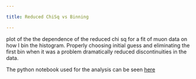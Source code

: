 ```yaml
---

title: Reduced ChiSq vs Binning

---
```

plot of the the dependence of the reduced chi sq for a fit of muon data on how I bin the histogram. Properly choosing initial guess and eliminating the first bin when it was a problem dramatically reduced discontinuities in the data.

The python notebook used for the analysis can be seen [here](/Muon_Analysis.html)

<link
    href="http://cdn.pydata.org/bokeh/release/bokeh-0.10.0.min.css"
        rel="stylesheet" type="text/css">
        <script src="http://cdn.pydata.org/bokeh/release/bokeh-0.10.0.min.js"></script>
        <div class="plotdiv" id="9d03bb79-eefa-4901-bbd1-cd8719f2d53b"></div>
        <script type="text/javascript">
            Bokeh.$(function() {
            var all_models = [{"type": "BasicTickFormatter", "attributes": {"doc": "74fe3f5a-33dd-4c62-8314-5c63f7dfb901", "id": "2c2f7c7d-efdf-4d75-a968-a8d2323c3972", "tags": []}, "id": "2c2f7c7d-efdf-4d75-a968-a8d2323c3972"}, {"type": "ColumnDataSource", "attributes": {"data": {"name": "ax_end"}, "callback": null, "column_names": ["name"], "selected": {"1d": {"indices": []}, "0d": {"flag": false, "indices": []}, "2d": {"indices": []}}, "id": "960fdb15-eafb-469a-a6be-de107d458c9b", "doc": "74fe3f5a-33dd-4c62-8314-5c63f7dfb901", "tags": []}, "id": "960fdb15-eafb-469a-a6be-de107d458c9b"}, {"type": "Grid", "attributes": {"ticker": {"type": "BasicTicker", "id": "5bda3afb-71d6-4cc1-b05e-d48631eb2f86"}, "grid_line_color": {"value": "white"}, "dimension": 1, "id": "a70e7372-6652-4803-8e4f-d7119d6156f6", "doc": "74fe3f5a-33dd-4c62-8314-5c63f7dfb901", "grid_line_width": {"value": 1}, "plot": {"type": "Plot", "id": "1bbf5e4e-96dd-4d9a-8ec4-bffab8fcb776"}, "tags": []}, "id": "a70e7372-6652-4803-8e4f-d7119d6156f6"}, {"type": "Plot", "attributes": {"plot_height": 320, "above": [], "title": "", "id": "1bbf5e4e-96dd-4d9a-8ec4-bffab8fcb776", "y_range": {"type": "DataRange1d", "id": "1c30da82-cc16-437c-bedc-006744be5352"}, "plot_width": 480, "extra_x_ranges": {}, "tool_events": {"type": "ToolEvents", "id": "c6299964-8688-487c-a57f-bf2c52cada59"}, "tools": [{"type": "PanTool", "id": "45e7fbc6-c8d7-4542-8807-7254cb69ddc5"}, {"type": "WheelZoomTool", "id": "65785514-f61e-4c4a-90dd-b77fdee81710"}, {"type": "BoxZoomTool", "id": "561efaa8-22ca-4b24-bd4d-f854c7888ee7"}, {"type": "PreviewSaveTool", "id": "66230b30-6625-4ac7-bc55-73895ea5b30b"}, {"type": "ResizeTool", "id": "8305942e-8c5d-4145-9f01-f7cbaa7598eb"}, {"type": "ResetTool", "id": "727e341d-badb-484d-99dd-c91d01c299e2"}, {"type": "HelpTool", "id": "9e4c628b-6601-4d61-a86c-cb11b40fbfeb"}], "right": [], "extra_y_ranges": {}, "below": [{"type": "LinearAxis", "id": "56800194-2881-4078-8dc8-0b86395bc0ec"}], "x_range": {"type": "DataRange1d", "id": "3bd45749-6902-412a-ba69-6945539f1e52"}, "background_fill": "#EAEAF2", "doc": "74fe3f5a-33dd-4c62-8314-5c63f7dfb901", "tags": [], "renderers": [{"type": "LinearAxis", "id": "56800194-2881-4078-8dc8-0b86395bc0ec"}, {"type": "Grid", "id": "5fec3d7d-abbb-48fe-ab5b-cdbe1e442299"}, {"type": "LinearAxis", "id": "56d0650a-a8b2-4a21-b4ce-e4e5e42544ed"}, {"type": "Grid", "id": "a70e7372-6652-4803-8e4f-d7119d6156f6"}, {"type": "GlyphRenderer", "id": "7ab71f5d-2dc1-4474-962a-8f53ea09a319"}, {"type": "GlyphRenderer", "id": "0d7d954e-1fec-4aa4-8e1f-9a1f8587ffe3"}], "left": [{"type": "LinearAxis", "id": "56d0650a-a8b2-4a21-b4ce-e4e5e42544ed"}]}, "id": "1bbf5e4e-96dd-4d9a-8ec4-bffab8fcb776"}, {"type": "HelpTool", "attributes": {"id": "9e4c628b-6601-4d61-a86c-cb11b40fbfeb", "doc": "74fe3f5a-33dd-4c62-8314-5c63f7dfb901", "plot": {"type": "Plot", "id": "1bbf5e4e-96dd-4d9a-8ec4-bffab8fcb776"}, "tags": []}, "id": "9e4c628b-6601-4d61-a86c-cb11b40fbfeb"}, {"type": "ResetTool", "attributes": {"id": "727e341d-badb-484d-99dd-c91d01c299e2", "doc": "74fe3f5a-33dd-4c62-8314-5c63f7dfb901", "plot": {"type": "Plot", "id": "1bbf5e4e-96dd-4d9a-8ec4-bffab8fcb776"}, "tags": []}, "id": "727e341d-badb-484d-99dd-c91d01c299e2"}, {"type": "LinearAxis", "attributes": {"ticker": {"type": "BasicTicker", "id": "5bda3afb-71d6-4cc1-b05e-d48631eb2f86"}, "axis_label_text_font": "sans-serif", "plot": {"type": "Plot", "id": "1bbf5e4e-96dd-4d9a-8ec4-bffab8fcb776"}, "id": "56d0650a-a8b2-4a21-b4ce-e4e5e42544ed", "formatter": {"type": "BasicTickFormatter", "id": "70ae9878-c430-473a-8c5c-509122fba748"}, "tags": [], "major_label_text_font": "sans-serif", "major_label_text_font_size": {"value": "10.000000pt"}, "axis_label_text_font_style": "normal", "doc": "74fe3f5a-33dd-4c62-8314-5c63f7dfb901", "axis_label": "Reduced ChiSq", "axis_label_text_font_size": {"value": "11.000000pt"}, "major_label_text_font_style": "normal"}, "id": "56d0650a-a8b2-4a21-b4ce-e4e5e42544ed"}, {"type": "BasicTicker", "attributes": {"mantissas": [2, 5, 10], "doc": "74fe3f5a-33dd-4c62-8314-5c63f7dfb901", "tags": [], "id": "eceb2818-eedb-45b2-a376-0e20396c9ac9"}, "id": "eceb2818-eedb-45b2-a376-0e20396c9ac9"}, {"type": "ToolEvents", "attributes": {"geometries": [], "id": "c6299964-8688-487c-a57f-bf2c52cada59", "doc": "74fe3f5a-33dd-4c62-8314-5c63f7dfb901", "tags": []}, "id": "c6299964-8688-487c-a57f-bf2c52cada59"}, {"type": "DataRange1d", "attributes": {"renderers": [], "callback": null, "id": "1c30da82-cc16-437c-bedc-006744be5352", "doc": "74fe3f5a-33dd-4c62-8314-5c63f7dfb901", "names": [], "tags": []}, "id": "1c30da82-cc16-437c-bedc-006744be5352"}, {"type": "ColumnDataSource", "attributes": {"data": {"Series 1": [0.6707162899434128, 0.6420911553362976, 1.0072989698972563, 0.46521783096327457, 1.214144560803673, 0.24435832371238544, 0.6486158461415154, 0.4904201786800336, 0.7373861865072528, 0.8183766703822786, 0.5034992751569503, 0.7026246852006961, 0.4583349978452418, 0.3926965241335245, 0.7106952786322788, 0.6066729776858347, 0.7140055403796272, 0.3629286963292504, 0.8917167650785024, 0.7548963703535514, 0.4906106178308163, 0.6167756332682514, 0.4866785790305167, 0.6493535568608262, 0.41106732993739287, 0.7048912324374853, 0.6132631661923358, 0.5858454859416532, 0.7390909861673558, 0.488668453423405, 0.5368847116094584, 0.7072774126744226, 0.6743416302936872, 0.6276533278026556, 0.5878580543803562, 0.664890641427225, 0.5754482771994989, 0.7419459947638409, 0.6689625673075906, 0.7378287641912524, 0.8272204776063424, 0.60997118045647, 0.6461816940711882, 0.6568817253275057, 0.874336495095926, 0.7102636740645774, 0.8528174133913162, 0.7599748417469064, 0.7036151515244143, 0.8069166692284208, 0.8154686616769306, 0.7452586878775274, 0.8557911937960145, 0.6210413087173489, 1.2190666624009965, 0.5599294149729985, 0.9136322775218562, 0.7099471175142563, 0.7266300595258164, 0.7967950556512394, 1.0127020457093772, 0.7524766476617026, 0.7060890498418311, 0.7714856250318644, 1.0451421223323007, 0.7299493153156438, 0.9238136794451626, 0.7459242811324331, 0.8531583090704791, 0.7855176820396604, 0.9656784354345997, 0.8384373375784601, 0.9902950049365933, 0.8842357770656699, 0.8239488415268446, 1.0294536494512063, 0.9361369497755252, 1.0450722555967709, 1.1563330625732415, 0.6203708816437019, 0.9135024476225296, 0.7730875924688377, 0.9886392890443175, 1.0271209367867415, 0.9196559642604655, 0.9949010252171251, 0.9628817337223756, 1.0469561267968335, 0.9612605018784581, 0.795835377057134, 0.8191250620883993, 0.808626767461526, 1.0262500276048478, 0.7162303081372736, 0.8227084700453906, 1.1427294405304977, 0.9576876616508507, 1.2794397879761878, 0.9264244458114683, 0.9162384448744382, 0.8642075743504682, 0.8358269766642258, 1.015788535971304, 1.0556260208426638, 0.8787679372507365, 0.9707516811629395, 1.2533893179220785, 0.9378490795498865, 1.0820950817676178, 0.8539976122988894, 1.1155340887523197, 1.0661285762048691, 1.039798721235717, 0.9146177966763683, 0.8304145285883607, 0.846864182833651, 0.9414845847871317, 0.7570388137192835, 1.19167742494887, 0.9403615319991916, 0.8198308680472488, 1.1071289494179153, 1.259118519363661, 1.1694681017188597, 1.024529881938658, 1.1771923400658415, 0.934408998829814, 1.22006689984726, 0.9953939527805353, 1.0323112468983076, 1.1641286720081414, 0.9332843827448908, 0.8431588308236049, 0.8292725075567096, 0.8552991262844042, 0.940670693963178, 1.0656400784250455, 1.0411919148911752, 1.132870218804027, 1.240910200025388, 1.05567312677552, 1.0122476630387247, 1.168308572826784, 1.0705670211465559, 1.2059312750801257, 1.5653221643508828, 1.0012501308605037, 1.0643184196528372, 1.0728068344780017, 0.9946289130098344, 1.2885450416174598, 0.8814657888519353, 1.0393111908722674, 0.9961136118150369, 0.9591326104928439, 1.1079714171592725, 0.902138646675907, 0.8193469670454342, 1.1569786929484227, 1.0181642595937574, 1.126563627323591, 1.0072087178143148, 0.9945450232545981, 1.2046218219724194, 1.2099804685037012, 1.1219114265338, 1.0442794158081175, 1.2606999312036962, 1.2119429046313575, 1.245169846791505, 1.1821539821758758, 1.1402845862392232, 1.3160957124504185, 1.2393780588623933, 1.258551649734338, 1.311241654658646, 1.2996062016851193, 1.164496382195483, 1.336107101137325, 1.2032447538189173, 1.08380074356766, 1.2368308234461842, 1.2039039162928036, 1.0024985537319502, 1.1225497957456074, 0.9659632770399929, 1.1268786746050503, 1.106057561498524, 1.0058729204838113, 0.9884459266830264], "Series 0": [10.0, 11.0, 12.0, 13.0, 14.0, 15.0, 16.0, 17.0, 18.0, 19.0, 20.0, 21.0, 22.0, 23.0, 24.0, 25.0, 26.0, 27.0, 28.0, 29.0, 30.0, 31.0, 32.0, 33.0, 34.0, 35.0, 36.0, 37.0, 38.0, 39.0, 40.0, 41.0, 42.0, 43.0, 44.0, 45.0, 46.0, 47.0, 48.0, 49.0, 50.0, 51.0, 52.0, 53.0, 54.0, 55.0, 56.0, 57.0, 58.0, 59.0, 60.0, 61.0, 62.0, 63.0, 64.0, 65.0, 66.0, 67.0, 68.0, 69.0, 70.0, 71.0, 72.0, 73.0, 74.0, 75.0, 76.0, 77.0, 78.0, 79.0, 80.0, 81.0, 82.0, 83.0, 84.0, 85.0, 86.0, 87.0, 88.0, 89.0, 90.0, 91.0, 92.0, 93.0, 94.0, 95.0, 96.0, 97.0, 98.0, 99.0, 100.0, 101.0, 102.0, 103.0, 104.0, 105.0, 106.0, 107.0, 108.0, 109.0, 110.0, 111.0, 112.0, 113.0, 114.0, 115.0, 116.0, 117.0, 118.0, 119.0, 120.0, 121.0, 122.0, 123.0, 124.0, 125.0, 126.0, 127.0, 128.0, 129.0, 130.0, 131.0, 132.0, 133.0, 134.0, 135.0, 136.0, 137.0, 138.0, 139.0, 140.0, 141.0, 142.0, 143.0, 144.0, 145.0, 146.0, 147.0, 148.0, 149.0, 150.0, 151.0, 152.0, 153.0, 154.0, 155.0, 156.0, 157.0, 158.0, 159.0, 160.0, 161.0, 162.0, 163.0, 164.0, 165.0, 166.0, 167.0, 168.0, 169.0, 170.0, 171.0, 172.0, 173.0, 174.0, 175.0, 176.0, 177.0, 178.0, 179.0, 180.0, 181.0, 182.0, 183.0, 184.0, 185.0, 186.0, 187.0, 188.0, 189.0, 190.0, 191.0, 192.0, 193.0, 194.0, 195.0, 196.0, 197.0, 198.0, 199.0]}, "callback": null, "column_names": ["Series 0", "Series 1"], "selected": {"1d": {"indices": []}, "0d": {"flag": false, "indices": []}, "2d": {"indices": []}}, "id": "61435b75-b6fd-44e4-8afc-dd40f16db065", "doc": "74fe3f5a-33dd-4c62-8314-5c63f7dfb901", "tags": []}, "id": "61435b75-b6fd-44e4-8afc-dd40f16db065"}, {"type": "BoxZoomTool", "attributes": {"id": "561efaa8-22ca-4b24-bd4d-f854c7888ee7", "doc": "74fe3f5a-33dd-4c62-8314-5c63f7dfb901", "plot": {"type": "Plot", "id": "1bbf5e4e-96dd-4d9a-8ec4-bffab8fcb776"}, "dimensions": ["width", "height"], "tags": []}, "id": "561efaa8-22ca-4b24-bd4d-f854c7888ee7"}, {"type": "PreviewSaveTool", "attributes": {"id": "66230b30-6625-4ac7-bc55-73895ea5b30b", "doc": "74fe3f5a-33dd-4c62-8314-5c63f7dfb901", "plot": {"type": "Plot", "id": "1bbf5e4e-96dd-4d9a-8ec4-bffab8fcb776"}, "tags": []}, "id": "66230b30-6625-4ac7-bc55-73895ea5b30b"}, {"type": "BasicTicker", "attributes": {"mantissas": [2, 5, 10], "doc": "74fe3f5a-33dd-4c62-8314-5c63f7dfb901", "tags": [], "id": "5bda3afb-71d6-4cc1-b05e-d48631eb2f86"}, "id": "5bda3afb-71d6-4cc1-b05e-d48631eb2f86"}, {"type": "DataRange1d", "attributes": {"renderers": [], "callback": null, "id": "3bd45749-6902-412a-ba69-6945539f1e52", "doc": "74fe3f5a-33dd-4c62-8314-5c63f7dfb901", "names": [], "tags": []}, "id": "3bd45749-6902-412a-ba69-6945539f1e52"}, {"type": "GlyphRenderer", "attributes": {"glyph": {"type": "X", "id": "db6f65fe-d741-4226-897b-e4f84b465b82"}, "nonselection_glyph": null, "selection_glyph": null, "id": "7ab71f5d-2dc1-4474-962a-8f53ea09a319", "doc": "74fe3f5a-33dd-4c62-8314-5c63f7dfb901", "data_source": {"type": "ColumnDataSource", "id": "960fdb15-eafb-469a-a6be-de107d458c9b"}, "tags": []}, "id": "7ab71f5d-2dc1-4474-962a-8f53ea09a319"}, {"type": "ResizeTool", "attributes": {"id": "8305942e-8c5d-4145-9f01-f7cbaa7598eb", "doc": "74fe3f5a-33dd-4c62-8314-5c63f7dfb901", "plot": {"type": "Plot", "id": "1bbf5e4e-96dd-4d9a-8ec4-bffab8fcb776"}, "tags": []}, "id": "8305942e-8c5d-4145-9f01-f7cbaa7598eb"}, {"type": "PlotContext", "attributes": {"id": "7574b251-4ad2-43e6-acee-f9b8b8f8a7ca", "doc": "74fe3f5a-33dd-4c62-8314-5c63f7dfb901", "children": [{"type": "Plot", "id": "1bbf5e4e-96dd-4d9a-8ec4-bffab8fcb776"}], "tags": []}, "id": "7574b251-4ad2-43e6-acee-f9b8b8f8a7ca"}, {"type": "Grid", "attributes": {"ticker": {"type": "BasicTicker", "id": "eceb2818-eedb-45b2-a376-0e20396c9ac9"}, "grid_line_color": {"value": "white"}, "dimension": 0, "id": "5fec3d7d-abbb-48fe-ab5b-cdbe1e442299", "doc": "74fe3f5a-33dd-4c62-8314-5c63f7dfb901", "grid_line_width": {"value": 1}, "plot": {"type": "Plot", "id": "1bbf5e4e-96dd-4d9a-8ec4-bffab8fcb776"}, "tags": []}, "id": "5fec3d7d-abbb-48fe-ab5b-cdbe1e442299"}, {"type": "Circle", "attributes": {"id": "4a792d54-552e-40db-b1a0-e0c1666baaf8", "x": {"field": "Series 0"}, "line_alpha": {"value": 1.0}, "y": {"field": "Series 1"}, "fill_alpha": {"value": 1.0}, "doc": "74fe3f5a-33dd-4c62-8314-5c63f7dfb901", "line_color": {"value": "#000000"}, "tags": [], "fill_color": {"value": "#000000"}, "size": {"value": 7.0, "units": "screen"}, "line_width": {"value": 0.0}}, "id": "4a792d54-552e-40db-b1a0-e0c1666baaf8"}, {"type": "PanTool", "attributes": {"id": "45e7fbc6-c8d7-4542-8807-7254cb69ddc5", "doc": "74fe3f5a-33dd-4c62-8314-5c63f7dfb901", "plot": {"type": "Plot", "id": "1bbf5e4e-96dd-4d9a-8ec4-bffab8fcb776"}, "dimensions": ["width", "height"], "tags": []}, "id": "45e7fbc6-c8d7-4542-8807-7254cb69ddc5"}, {"type": "LinearAxis", "attributes": {"ticker": {"type": "BasicTicker", "id": "eceb2818-eedb-45b2-a376-0e20396c9ac9"}, "axis_label_text_font": "sans-serif", "plot": {"type": "Plot", "id": "1bbf5e4e-96dd-4d9a-8ec4-bffab8fcb776"}, "id": "56800194-2881-4078-8dc8-0b86395bc0ec", "formatter": {"type": "BasicTickFormatter", "id": "2c2f7c7d-efdf-4d75-a968-a8d2323c3972"}, "tags": [], "major_label_text_font": "sans-serif", "major_label_text_font_size": {"value": "10.000000pt"}, "axis_label_text_font_style": "normal", "doc": "74fe3f5a-33dd-4c62-8314-5c63f7dfb901", "axis_label": "Number of Bins", "axis_label_text_font_size": {"value": "11.000000pt"}, "major_label_text_font_style": "normal"}, "id": "56800194-2881-4078-8dc8-0b86395bc0ec"}, {"type": "X", "attributes": {"doc": "74fe3f5a-33dd-4c62-8314-5c63f7dfb901", "id": "db6f65fe-d741-4226-897b-e4f84b465b82", "tags": []}, "id": "db6f65fe-d741-4226-897b-e4f84b465b82"}, {"type": "BasicTickFormatter", "attributes": {"doc": "74fe3f5a-33dd-4c62-8314-5c63f7dfb901", "id": "70ae9878-c430-473a-8c5c-509122fba748", "tags": []}, "id": "70ae9878-c430-473a-8c5c-509122fba748"}, {"type": "GlyphRenderer", "attributes": {"glyph": {"type": "Circle", "id": "4a792d54-552e-40db-b1a0-e0c1666baaf8"}, "nonselection_glyph": null, "selection_glyph": null, "id": "0d7d954e-1fec-4aa4-8e1f-9a1f8587ffe3", "doc": "74fe3f5a-33dd-4c62-8314-5c63f7dfb901", "data_source": {"type": "ColumnDataSource", "id": "61435b75-b6fd-44e4-8afc-dd40f16db065"}, "tags": []}, "id": "0d7d954e-1fec-4aa4-8e1f-9a1f8587ffe3"}, {"type": "WheelZoomTool", "attributes": {"id": "65785514-f61e-4c4a-90dd-b77fdee81710", "doc": "74fe3f5a-33dd-4c62-8314-5c63f7dfb901", "plot": {"type": "Plot", "id": "1bbf5e4e-96dd-4d9a-8ec4-bffab8fcb776"}, "dimensions": ["width", "height"], "tags": []}, "id": "65785514-f61e-4c4a-90dd-b77fdee81710"}];
            Bokeh.load_models(all_models);
            var plots = [{'elementid': '9d03bb79-eefa-4901-bbd1-cd8719f2d53b', 'modelid': '7574b251-4ad2-43e6-acee-f9b8b8f8a7ca', 'modeltype': 'PlotContext'}];
            for (idx in plots) {
            	var plot = plots[idx];
            	var model = Bokeh.Collections(plot.modeltype).get(plot.modelid);
            	Bokeh.logger.info('Realizing plot:')
            	Bokeh.logger.info(' - modeltype: ' + plot.modeltype);
            	Bokeh.logger.info(' - modelid: ' + plot.modelid);
            	Bokeh.logger.info(' - elementid: ' + plot.elementid);
            	var view = new model.default_view({
            		model: model,
            		el: '#' + plot.elementid
            	});
            	Bokeh.index[plot.modelid] = view;
            }
        });
        </script>


